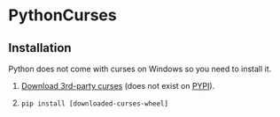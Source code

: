 # PythonCurses

## Installation
Python does not come with curses on Windows so you need to install it.
 1. [Download 3rd-party curses](http://www.lfd.uci.edu/~gohlke/pythonlibs/#curses) (does not exist on [PYPI](https://pypi.python.org/pypi)).
 2. 
        pip install [downloaded-curses-wheel]
